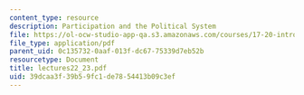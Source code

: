 ```yaml
---
content_type: resource
description: Participation and the Political System
file: https://ol-ocw-studio-app-qa.s3.amazonaws.com/courses/17-20-introduction-to-the-american-political-process-spring-2004/39dcaa3f39b59fc1de7854413b09c3ef_lectures22_23.pdf
file_type: application/pdf
parent_uid: 0c135732-0aaf-013f-dc67-75339d7eb52b
resourcetype: Document
title: lectures22_23.pdf
uid: 39dcaa3f-39b5-9fc1-de78-54413b09c3ef
---
```

